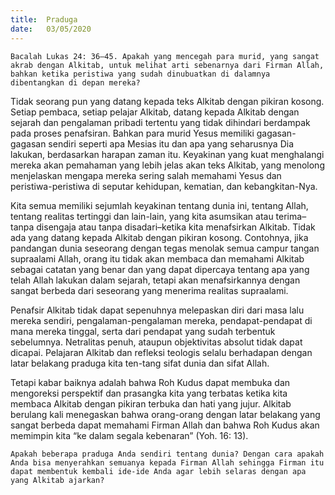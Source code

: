 ```yaml
---
title:  Praduga
date:   03/05/2020
---
```


`Bacalah Lukas 24: 36–45. Apakah yang mencegah para murid, yang sangat akrab dengan Alkitab, untuk melihat arti sebenarnya dari Firman Allah, bahkan ketika peristiwa yang sudah dinubuatkan di dalamnya dibentangkan di depan mereka?` 

Tidak seorang pun yang datang kepada teks Alkitab dengan pikiran kosong. Setiap pembaca, setiap pelajar Alkitab, datang kepada Alkitab dengan sejarah dan pengalaman pribadi tertentu yang tidak dihindari berdampak pada proses penafsiran. Bahkan para murid Yesus memiliki gagasan-gagasan sendiri seperti apa Mesias itu dan apa yang seharusnya Dia lakukan, berdasarkan harapan zaman itu. Keyakinan yang kuat menghalangi mereka akan pemahaman yang lebih jelas akan teks Alkitab, yang menolong menjelaskan mengapa mereka sering salah memahami Yesus dan peristiwa-peristiwa di seputar kehidupan, kematian, dan kebangkitan-Nya. 

Kita semua memiliki sejumlah keyakinan tentang dunia ini, tentang Allah, tentang realitas tertinggi dan lain-lain, yang kita asumsikan atau terima–tanpa disengaja atau tanpa disadari–ketika kita menafsirkan Alkitab. Tidak ada yang datang kepada Alkitab dengan pikiran kosong. Contohnya, jika pandangan dunia seseorang dengan tegas menolak semua campur tangan supraalami Allah, orang itu tidak akan membaca dan memahami Alkitab sebagai catatan yang benar dan yang dapat dipercaya tentang apa yang telah Allah lakukan dalam sejarah, tetapi akan menafsirkannya dengan sangat berbeda dari seseorang yang menerima realitas supraalami. 

Penafsir Alkitab tidak dapat sepenuhnya melepaskan diri dari masa lalu mereka sendiri, pengalaman-pengalaman mereka, pendapat-pendapat di mana mereka tinggal, serta dari pendapat yang sudah terbentuk sebelumnya. Netralitas penuh, ataupun objektivitas absolut tidak dapat dicapai. Pelajaran Alkitab dan refleksi teologis selalu berhadapan dengan latar belakang praduga kita ten-tang sifat dunia dan sifat Allah. 

Tetapi kabar baiknya adalah bahwa Roh Kudus dapat membuka dan mengoreksi perspektif dan prasangka kita yang terbatas ketika kita membaca Alkitab dengan pikiran terbuka dan hati yang jujur. Alkitab berulang kali menegaskan bahwa orang-orang dengan latar belakang yang sangat berbeda dapat memahami Firman Allah dan bahwa Roh Kudus akan memimpin kita “ke dalam segala kebenaran” (Yoh. 16: 13). 

`Apakah beberapa praduga Anda sendiri tentang dunia? Dengan cara apakah Anda bisa menyerahkan semuanya kepada Firman Allah sehingga Firman itu dapat membentuk kembali ide-ide Anda agar lebih selaras dengan apa yang Alkitab ajarkan?`
